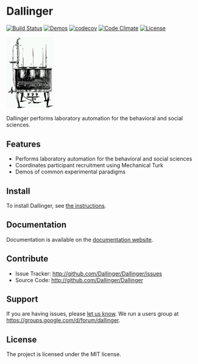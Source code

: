 Dallinger
=======
[![Build Status](https://travis-ci.org/Dallinger/Dallinger.svg?branch=master)](https://travis-ci.org/Dallinger/Dallinger)
[![Demos](https://img.shields.io/badge/demos-7-edd172.svg)](http://dallinger.readthedocs.io/en/latest/#demos)
[![codecov](https://codecov.io/gh/Dallinger/Dallinger/branch/master/graph/badge.svg)](https://codecov.io/gh/Dallinger/Dallinger)
[![Code Climate](https://codeclimate.com/github/Dallinger/Dallinger/badges/gpa.svg)](https://codeclimate.com/github/Dallinger/Dallinger)
[![License](https://img.shields.io/badge/license-MIT-blue.svg)](http://en.wikipedia.org/wiki/MIT_License)

<img src="incubator.png?raw=true" width="125" alt="Dallinger's incubator">

Dallinger performs laboratory automation for the behavioral and social sciences.

Features
--------
- Performs laboratory automation for the behavioral and social sciences
- Coordinates participant recruitment using Mechanical Turk
- Demos of common experimental paradigms

Install
-------
To install Dallinger, see [the instructions](http://dallinger.readthedocs.io/).

Documentation
-------------
Documentation is available on the [documentation website](http://dallinger.readthedocs.io/).

Contribute
----------
- Issue Tracker: http://github.com/Dallinger/Dallinger/issues
- Source Code: http://github.com/Dallinger/Dallinger

Support
-------
If you are having issues, please [let us know](http://github.com/Dallinger/Dallinger/issues).
We run a users group at https://groups.google.com/d/forum/dallinger.

License
-------
The project is licensed under the MIT license.
